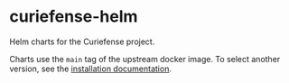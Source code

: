 # curiefense-helm
Helm charts for the Curiefense project.

Charts use the `main` tag of the upstream docker image. To select another version, see the [installation documentation](https://docs.curiefense.io/installation/deployment-first-steps/istio-via-helm).

